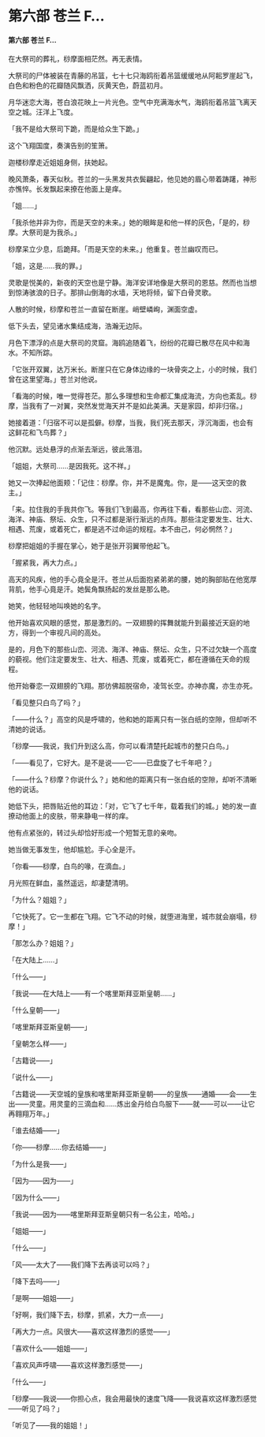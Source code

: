 # 第六部 苍兰 F…

#### 第六部 苍兰 F…

在大祭司的葬礼，桫摩面相茫然。再无表情。

大祭司的尸体被装在青藤的吊篮，七十七只海鸥衔着吊篮缓缓地从阿耜罗崖起飞，白色和粉色的花瓣随风飘洒，灰黄天色，蔚蓝初月。

月华迷恋大海，苍白浪花映上一片光色。空气中充满海水气，海鸥衔着吊篮飞离天空之城。汪洋上飞度。

「我不是给大祭司下跪，而是给众生下跪。」

这个飞翔国度，奏演告别的笙箫。

迦楼桫摩走近姐姐身侧，扶她起。

晚风萧条，春天似秋。苍兰的一头黑发共衣鬓翩起，他见她的眉心带着踌躇，神形亦憔悴。长发飘起来撩在他面上是痒。

「姐……」

「我杀他并非为你，而是天空的未来。」她的眼眸是和他一样的灰色，「是的，桫摩。大祭司是为我杀。」

桫摩呆立少息，后跪拜。「而是天空的未来。」他重复。苍兰幽叹而已。

「姐，这是……我的罪。」

灵歌是悦美的，新夜的天空也是宁静。海洋安详地像是大祭司的恩慈。然而也当想到惊涛骇浪的日子。那排山倒海的水墙，天地将倾，留下白骨灵歌。

人散的时候，桫摩和苍兰一直留在断崖。峭壁嶙峋，渊面空虚。

低下头去，望见诸水集结成海，浩瀚无边际。

月色下漂浮的点是大祭司的灵窟。海鸥追随着飞，纷纷的花瓣已散尽在风中和海水。不知所踪。

「它张开双翼，达万米长。断崖只在它身体边缘的一块骨突之上，小的时候，我们曾在这里望海。」苍兰对他说。

「看海的时候，唯一觉得苍茫。那么多理想和生命都汇集成海流，方向也紊乱。桫摩，当我有了一对翼，突然发觉海天并不是如此美满。天是家园，却非归宿。」

她接着道：「归宿不可以是孤僻。桫摩，当我，我们死去那天，浮沉海面，也会有这鲜花和飞鸟葬？」

他沉默。远处悬浮的点渐去渐远，彼此落泪。

「姐姐，大祭司……是因我死。这不祥。」

她又一次捧起他面颊：「记住：桫摩。你，并不是魔鬼。你，是——这天空的救主。」

「来。拉住我的手我共你飞。等我们飞到最高，你再往下看，看那些山峦、河流、海洋、神庙、祭坛、众生，只不过都是渐行渐远的点阵。那些注定要发生、壮大、相遇、荒废，或着死亡，都是逃不过命运的规程。本不由己，何必惘然？」

桫摩把姐姐的手握在掌心，她于是张开羽翼带他起飞。

「握紧我，再大力点。」

高天的风疾，他的手心竟全是汗。苍兰从后面抱紧弟弟的腰，她的胸部贴在他宽厚背肌，他手心竟是汗。她鬓角飘扬起的发丝是那么艳。

她笑，他轻轻地叫唤她的名字。

他开始喜欢风眼的感觉，那是激烈的。一双翅膀的挥舞就能升到最接近天庭的地方，得到一个审视凡间的高处。

是的，月色下的那些山峦、河流、海洋、神庙、祭坛、众生，只不过欠缺一个高度的藐视。他们注定要发生、壮大、相遇、荒废，或着死亡，都在遵循在天命的规程。

他开始眷恋一双翅膀的飞翔。那彷佛超脱宿命，凌驾长空。亦神亦魔，亦生亦死。

「看见整只白鸟了吗？」

「——什么？」高空的风是呼啸的，他和她的距离只有一张白纸的空隙，但却听不清她的说话。

「桫摩——我说，我们升到这么高，你可以看清楚托起城市的整只白鸟。」

「——看见了，它好大。是不是说——它——已盘旋了七千年吧？」

「——什么？桫摩？你说什么？」她和他的距离只有一张白纸的空隙，却听不清晰他的说话。

她低下头，把唇贴近他的耳边：「对，它飞了七千年，载着我们的城。」她的发一直撩动他面上的皮肤，带来静电一样的痒。

他有点紧张的，转过头却恰好形成一个短暂无意的亲吻。

她当做无事发生，他却尴尬。手心全是汗。

「你看——桫摩，白鸟的喙，在滴血。」

月光照在鲜血，虽然遥远，却凄楚清明。

「为什么？姐姐？」

「它快死了。它一生都在飞翔。它飞不动的时候，就堕进海里，城市就会崩塌，桫摩！」

「那怎么办？姐姐？」

「在大陆上……」

「什么——」

「我说——在大陆上——有一个喀里斯拜亚斯皇朝……」

「什么皇朝——」

「喀里斯拜亚斯皇朝——」

「皇朝怎么样——」

「古籍说——」

「说什么——」

「古籍说——天空城的皇族和喀里斯拜亚斯皇朝——的皇族——通婚——会——生出——灵童。用灵童的三滴血和……炼出金丹给白鸟服下——就——可以——让它再翱翔万年。」

「谁去结婚——」

「你——桫摩……你去结婚——」

「为什么是我——」

「因为——因为——」

「因为什么——」

「我说——因为——喀里斯拜亚斯皇朝只有一名公主，哈哈。」

「姐姐——」

「什么——」

「风——太大了——我们降下去再谈可以吗？」

「降下去吗——」

「是啊——姐姐——」

「好啊，我们降下去，桫摩，抓紧，大力一点——」

「再大力一点。风很大——喜欢这样激烈的感觉——」

「喜欢什么——姐姐——」

「喜欢风声呼啸——喜欢这样激烈感觉——」

「什么——」

「桫摩——我说——你担心点，我会用最快的速度飞降——我说喜欢这样激烈感觉——听见了吗？」

「听见了——我的姐姐！」

